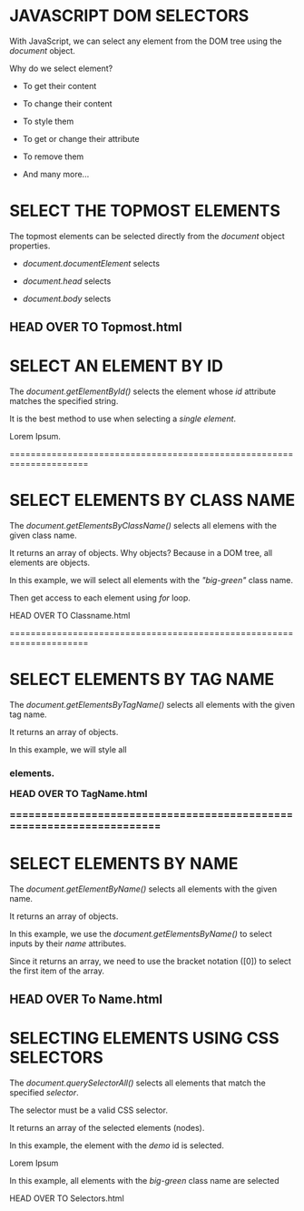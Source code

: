 # JAVASCRIPT DOM SELECTORS
With JavaScript, we can select any element from the DOM tree using the *document* object.

Why do we select element?

* To get their content

* To change their content

* To style them

* To get or change their attribute

* To remove them

* And many more...


# SELECT THE TOPMOST ELEMENTS
The topmost elements can be selected directly from the *document* object properties.

* *document.documentElement* selects <html>

* *document.head* selects <head>

* *document.body* selects <body>

HEAD OVER TO Topmost.html
---------------------------------------------------------------------


# SELECT AN ELEMENT BY ID
The *document.getElementById()* selects the element whose *id* attribute matches the specified string.

It is the best method to use when selecting a *single element*.

 <p id = "demo"> Lorem Ipsum. </p>
<script>
    document.getElementById("demo").innerHTML = "Making Progress";
</script>

=====================================================================


# SELECT ELEMENTS BY CLASS NAME
The *document.getElementsByClassName()* selects all elemens with the given class name.

It returns an array of objects. Why objects? Because in a DOM tree, all elements are objects.

In this example, we will select all elements with the *"big-green"* class name.

Then get access to each element using *for* loop.

HEAD OVER TO Classname.html

=====================================================================


# SELECT ELEMENTS BY TAG NAME
The *document.getElementsByTagName()* selects all elements with the given tag name.

It returns an array of objects.

In this example, we will style all <h3> elements.

HEAD OVER TO TagName.html

=====================================================================


# SELECT ELEMENTS BY NAME 
The *document.getElementByName()* selects all elements with the given name.

It returns an array of objects.

In this example, we use the *document.getElementsByName()* to select inputs by their *name* attributes.

Since it returns an array, we need to use the bracket notation ([0]) to select the first item of the array.

HEAD OVER To Name.html
---------------------------------------------------------------------


# SELECTING ELEMENTS USING CSS SELECTORS
The *document.querySelectorAll()* selects all elements that match the specified *selector*.

The selector must be a valid CSS selector.

It returns an array of the selected elements (nodes).

In this example, the element with the *demo* id is selected.

<p id = "demo">Lorem Ipsum </p>

<script>
    document.querySelectorAll("#demo")[0].innerHTML = "Making Progress";
</script>

In this example, all elements with the *big-green* class name are selected

HEAD OVER TO Selectors.html